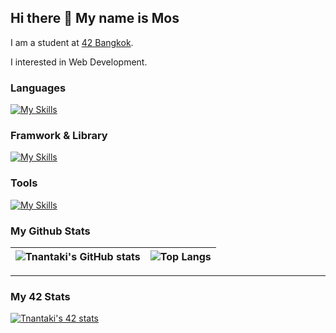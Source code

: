 ## Hi there 👋 My name is Mos

I am a student at [42 Bangkok](https://www.42bangkok.com/).

I interested in Web Development.

### Languages

[![My Skills](https://skillicons.dev/icons?i=bash,c,cpp,go,html,css,js,ts,sqlite&perline=10)](https://skillicons.dev)

### Framwork & Library

[![My Skills](https://skillicons.dev/icons?i=bootstrap,react&perline=10)](https://skillicons.dev)

### Tools

[![My Skills](https://skillicons.dev/icons?i=vim,git,docker,figma,nodejs,redis&perline=10)](https://skillicons.dev)

<!--
**Tnantaki/Tnantaki** is a ✨ _special_ ✨ repository because its `README.md` (this file) appears on your GitHub profile.

Here are some ideas to get you started:

- 🔭 I’m currently working on ...
- 🌱 I’m currently learning ...
- 👯 I’m looking to collaborate on ...
- 🤔 I’m looking for help with ...
- 💬 Ask me about ...
- 📫 How to reach me: ...
- 😄 Pronouns: ...
- ⚡ Fun fact: ...
-->

### My Github Stats

| ![Tnantaki's GitHub stats](https://github-readme-stats.vercel.app/api?username=tnantaki&show_icons=true&hide=issues&theme=slateorange) | ![Top Langs](https://github-readme-stats.vercel.app/api/top-langs/?username=tnantaki&layout=compact&theme=slateorange) |
|:-:|:-:|

---

### My 42 Stats

[![Tnantaki's 42 stats](https://badge.mediaplus.ma/darkgray/tnantaki)](https://github.com/oakoudad/badge42)
